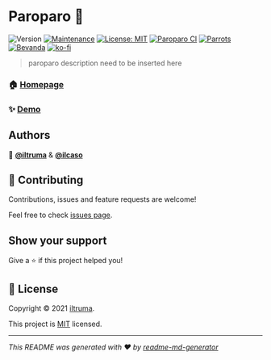 # Paroparo 🦜
![Version](https://img.shields.io/github/v/tag/iltruma/paroparo?label=version)
[![Maintenance](https://img.shields.io/badge/maintained%3F-yes-green.svg?style=flat)](https://github.com/iltruma/paroparo/graphs/commit-activity)
[![License: MIT](https://img.shields.io/github/license/iltruma/paroparo?style=flat)](https://github.com/iltruma/paroparo/blob/master/LICENSE)
[![Paroparo CI](https://img.shields.io/github/workflow/status/iltruma/paroparo/Paroparo%20CI?logo=github)](https://github.com/iltruma/paroparo/actions/workflows/paroparo.yml)
[![Parrots](https://img.shields.io/badge/parrots-2-%23186e64)](https://www.paroparo.it)
[![Bevanda](https://img.shields.io/badge/cochina-bella%20fresca-%23fe101a)]()
[![ko-fi](https://ko-fi.com/img/githubbutton_sm.svg)](https://ko-fi.com/S6S46WOAS)

> paroparo description need to be inserted here

### 🏠 [Homepage](https://github.com/iltruma/paroparo#readme)

### ✨ [Demo](https://www.paroparo.it)

## Authors

🦜 **[@iltruma](https://github.com/iltruma)** &  **[@ilcaso](https://github.com/ilcaso)**
## 🤝 Contributing

Contributions, issues and feature requests are welcome!

Feel free to check [issues page](https://github.com/iltruma/paroparo/issues). 

## Show your support

Give a ⭐️ if this project helped you!


## 📝 License

Copyright © 2021 [iltruma](https://github.com/iltruma).

This project is [MIT](https://github.com/iltruma/paroparo/blob/master/LICENSE) licensed.

***
_This README was generated with ❤️ by [readme-md-generator](https://github.com/kefranabg/readme-md-generator)_
